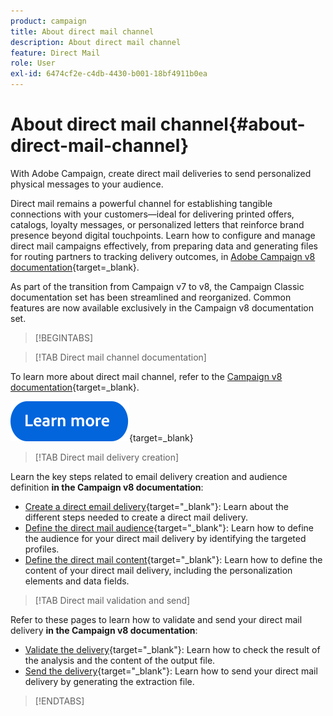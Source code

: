 ```yaml
---
product: campaign
title: About direct mail channel
description: About direct mail channel
feature: Direct Mail
role: User
exl-id: 6474cf2e-c4db-4430-b001-18bf4911b0ea
---
```


# About direct mail channel{#about-direct-mail-channel}

With Adobe Campaign, create direct mail deliveries to send personalized physical messages to your audience.

Direct mail remains a powerful channel for establishing tangible connections with your customers—ideal for delivering printed offers, catalogs, loyalty messages, or personalized letters that reinforce brand presence beyond digital touchpoints. Learn how to configure and manage direct mail campaigns effectively, from preparing data and generating files for routing partners to tracking delivery outcomes, in [Adobe Campaign v8 documentation](https://experienceleague.adobe.com/docs/campaign/campaign-v8/send/direct-mail.html){target=_blank}.

As part of the transition from Campaign v7 to v8, the Campaign Classic documentation set has been streamlined and reorganized. Common features are now available exclusively in the Campaign v8 documentation set.

>[!BEGINTABS]

>[!TAB Direct mail channel documentation] 

To learn more about direct mail channel, refer to the [Campaign v8 documentation](https://experienceleague.adobe.com/docs/campaign/campaign-v8/send/direct-mail.html){target=_blank}.


[![image](../../assets/do-not-localize/learn-more-button.svg)](https://experienceleague.adobe.com/docs/campaign/campaign-v8/send/direct-mail.html){target=_blank}


>[!TAB Direct mail delivery creation]

Learn the key steps related to email delivery creation and audience definition **in the Campaign v8 documentation**:

* [Create a direct email delivery](https://experienceleague.adobe.com/docs/campaign/campaign-v8/send/direct-mail.html#creating-a-direct-mail-delivery){target="_blank"}: Learn about the different steps needed to create a direct mail delivery.
* [Define the direct mail audience](https://experienceleague.adobe.com/docs/campaign/campaign-v8/send/direct-mail.html#creating-a-direct-mail-delivery#defining-the-direct-mail-audience){target="_blank"}: Learn how to define the audience for your direct mail delivery by identifying the targeted profiles. 
* [Define the direct mail content](https://experienceleague.adobe.com/docs/campaign/campaign-v8/send/direct-mail.html#creating-a-direct-mail-delivery#defining-the-direct-mail-content){target="_blank"}: Learn how to define the content of your direct mail delivery, including the personalization elements and data fields.

>[!TAB Direct mail validation and send]

Refer to these pages to learn how to validate and send your direct mail delivery **in the Campaign v8 documentation**:

* [Validate the delivery](https://experienceleague.adobe.com/docs/campaign/campaign-v8/send/direct-mail.html#creating-a-direct-mail-delivery#validating){target="_blank"}: Learn how to check the result of the analysis and the content of the output file.
* [Send the delivery](https://experienceleague.adobe.com/docs/campaign/campaign-v8/send/direct-mail.html#creating-a-direct-mail-delivery#start-delivery){target="_blank"}: Learn how to send your direct mail delivery by generating the extraction file.



>[!ENDTABS]